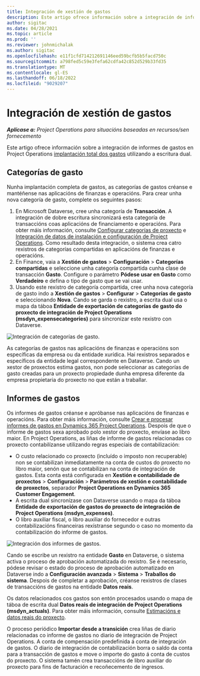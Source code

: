 ```yaml
---
title: Integración de xestión de gastos
description: Este artigo ofrece información sobre a integración de informes de gastos en Project Operations mediante a escritura dual.
author: sigitac
ms.date: 04/28/2021
ms.topic: article
ms.prod: ''
ms.reviewer: johnmichalak
ms.author: sigitac
ms.openlocfilehash: e11f1cfd714212691146eed59bcfb5b5facd750c
ms.sourcegitcommit: a798fed5c59e3fefa62cdfa42c852d529b33fd35
ms.translationtype: MT
ms.contentlocale: gl-ES
ms.lasthandoff: 06/18/2022
ms.locfileid: "9029207"
---
```

# <a name="expense-management-integration"></a>Integración de xestión de gastos

_**Aplícase a:** Project Operations para situacións baseadas en recursos/sen fornecemento_

Este artigo ofrece información sobre a integración de informes de gastos en Project Operations [implantación total dos gastos](../expense/expense-overview.md) utilizando a escritura dual.

## <a name="expense-categories"></a>Categorías de gasto

Nunha implantación completa de gastos, as categorías de gastos créanse e mantéñense nas aplicacións de finanzas e operacións. Para crear unha nova categoría de gasto, complete os seguintes pasos:

1. En Microsoft Dataverse, cree unha categoría de **Transacción**. A integración de dobre escritura sincronizará esta categoría de transaccións coas aplicacións de financiamento e operacións. Para obter máis información, consulte [Configurar categorías de proxecto](/dynamics365/project-operations/project-accounting/configure-project-categories) e [Integración de datos de instalación e configuración de Project Operations](resource-dual-write-setup-integration.md). Como resultado desta integración, o sistema crea catro rexistros de categorías compartidas en aplicacións de finanzas e operacións.
2. En Finance, vaia a **Xestión de gastos** > **Configuración** > **Categorías compartidas** e seleccione unha categoría compartida cunha clase de transacción **Gasto**. Configure o parámetro **Pódese usar en Gasto** como **Verdadeiro** e defina o tipo de gasto que se vai usar.
3. Usando este rexistro de categoría compartida, cree unha nova categoría de gasto indo a **Xestión de gastos** > **Configurar** > **Categorías de gasto** e seleccionando **Nova**. Cando se garda o rexistro, a escrita dual usa o mapa da táboa **Entidade de exportación de categorías de gasto do proxecto de integración de Project Operations (msdyn\_expensecategories)** para sincronizar este rexistro con Dataverse.

  ![Integración de categorías de gasto.](./media/DW6ExpenseCategories.png)

As categorías de gastos nas aplicacións de finanzas e operacións son específicas da empresa ou da entidade xurídica. Hai rexistros separados e específicos da entidade legal correspondente en Dataverse. Cando un xestor de proxectos estima gastos, non pode seleccionar as categorías de gasto creadas para un proxecto propiedade dunha empresa diferente da empresa propietaria do proxecto no que están a traballar. 

## <a name="expense-reports"></a>Informes de gastos

Os informes de gastos créanse e apróbanse nas aplicacións de finanzas e operacións. Para obter máis información, consulte [Crear e procesar informes de gastos en Dynamics 365 Project Operations](/learn/modules/create-process-expense-reports/). Despois de que o informe de gastos sexa aprobado polo xestor do proxecto, envíase ao libro maior. En Project Operations, as liñas de informe de gastos relacionadas co proxecto contabilízanse utilizando regras especiais de contabilización:

  - O custo relacionado co proxecto (incluído o imposto non recuperable) non se contabilizan inmediatamente na conta de custos do proxecto no libro maior, senón que se contabilizan na conta de integración de gastos. Esta conta está configurada en **Xestión e contabilidade de proxectos** > **Configuración** > **Parámetros de xestión e contabilidade de proxectos**, separador **Project Operations en Dynamics 365 Customer Engagement**.
  - A escrita dual sincronízase con Dataverse usando o mapa da táboa **Entidade de exportación de gastos do proxecto de integración de Project Operations (msdyn\_expenses)**.
  - O libro auxiliar fiscal, o libro auxiliar do fornecedor e outras contabilizacións financeiras rexístranse segundo o caso no momento da contabilización do informe de gastos.

  ![Integración dos informes de gastos.](./media/DW6ExpenseReports.png)

Cando se escribe un rexistro na entidade **Gasto** en Dataverse, o sistema activa o proceso de aprobación automatizada do rexistro. Se é necesario, pódese revisar o estado do proceso de aprobación automatizado en Dataverse indo a **Configuración avanzada** > **Sistema** > **Traballos do sistema**. Despois de completar a aprobación, créanse rexistros de clases de transaccións de gastos na entidade **Datos reais**.

Os datos relacionados cos gastos son entón procesados usando o mapa de táboa de escrita dual **Datos reais de integración de Project Operations (msdyn\_actuals)**. Para obter máis información, consulte [Estimacións e datos reais do proxecto](resource-dual-write-estimates-actuals.md).

O proceso periódico **Importar desde a transición** crea liñas de diario relacionadas co informe de gastos no diario de integración de Project Operations. A conta de compensación predefinida á conta de integración de gastos. O diario de integración de contabilización borra o saldo da conta para a transacción de gastos e move o importe do gasto á conta de custos do proxecto. O sistema tamén crea transaccións de libro auxiliar do proxecto para fins de facturación e recoñecemento de ingresos.
